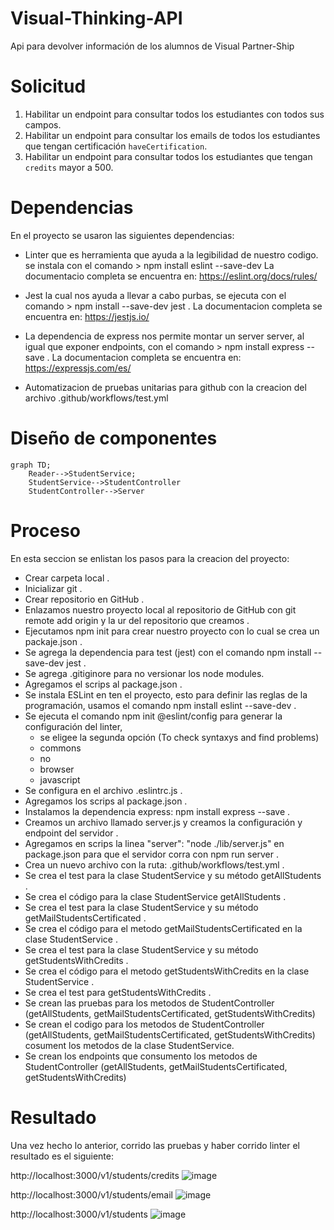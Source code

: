 # Visual-Thinking-API
Api para devolver información de los alumnos de Visual Partner-Ship

# Solicitud
1. Habilitar un endpoint para consultar todos los estudiantes con todos sus campos.
2. Habilitar un endpoint para consultar los emails de todos los estudiantes que tengan certificación `haveCertification`.
3. Habilitar un endpoint para consultar todos los estudiantes que tengan `credits` mayor a 500.

# Dependencias
En el proyecto se usaron las siguientes dependencias:
  - Linter que es herramienta que ayuda a la legibilidad de nuestro codigo. se instala con el comando > npm install eslint --save-dev 
      La documentacio completa se encuentra en: https://eslint.org/docs/rules/
      
  - Jest la cual nos ayuda a llevar a cabo purbas, se ejecuta con el comando > npm install --save-dev jest .
    La documentacion completa se encuentra en: https://jestjs.io/
    
  - La dependencia de express nos permite montar un server server, al igual que exponer endpoints, con el comando > npm install express --save .
    La documentacion completa se encuentra en: https://expressjs.com/es/
    
  - Automatizacion de pruebas unitarias para github con la creacion del archivo .github/workflows/test.yml

# Diseño de componentes
```mermaid
graph TD;
    Reader-->StudentService;
    StudentService-->StudentController
    StudentController-->Server
```

# Proceso
En esta seccion se enlistan los pasos para la creacion del proyecto:

- Crear carpeta local .
- Inicializar git .
- Crear repositorio en GitHub .
- Enlazamos nuestro proyecto local al  repositorio de GitHub con git remote add origin y la ur del repositorio que creamos .
- Ejecutamos npm init para crear nuestro proyecto con lo cual se crea un packaje.json .
- Se agrega la dependencia para test (jest) con el comando npm install --save-dev jest .
- Se agrega .gitiginore para no versionar los node modules.
- Agregamos el scrips al package.json .
- Se instala ESLint en ten el proyecto, esto para definir las reglas de la programación, usamos el comando npm install eslint --save-dev .
- Se ejecuta el comando npm init @eslint/config para generar la configuración del linter,
    - se eligee la segunda opción (To check syntaxys and find problems)
    - commons
    - no
    - browser
    - javascript
- Se configura en el archivo .eslintrc.js .
- Agregamos los scrips al package.json .
- Instalamos la dependencia express: npm install express --save .
- Creamos un archivo llamado server.js y creamos la  configuración y endpoint del servidor .
- Agregamos en scrips la linea "server": "node ./lib/server.js" en package.json para que el servidor corra con npm run server .
- Crea un nuevo archivo con la ruta: .github/workflows/test.yml .
- Se crea el test para la clase StudentService y su método getAllStudents .
- Se crea el código para la clase StudentService getAllStudents .
- Se crea el test para la clase StudentService y su método getMailStudentsCertificated .
- Se crea el código para el metodo getMailStudentsCertificated en la clase StudentService .
- Se crea el test para la clase StudentService y su método getStudentsWithCredits .
- Se crea el código para el metodo getStudentsWithCredits en la clase StudentService .
- Se crea el test para getStudentsWithCredits .
- Se crean las pruebas para los metodos de StudentController (getAllStudents, getMailStudentsCertificated, getStudentsWithCredits)
- Se crean el codigo para los metodos de StudentController (getAllStudents, getMailStudentsCertificated, getStudentsWithCredits) cosument los metodos de la clase StudentService.
- Se crean los endpoints que consumento los metodos de StudentController (getAllStudents, getMailStudentsCertificated, getStudentsWithCredits)

# Resultado
Una vez hecho lo anterior, corrido las pruebas y haber corrido linter el resultado es el siguiente:

http://localhost:3000/v1/students/credits
![image](https://user-images.githubusercontent.com/99153503/166177684-a7efcc06-ec1a-47d0-a21a-37f3110768d8.png)

http://localhost:3000/v1/students/email
![image](https://user-images.githubusercontent.com/99153503/166177815-280e2947-f812-47a2-a951-2f46a47c1333.png)

http://localhost:3000/v1/students
![image](https://user-images.githubusercontent.com/99153503/166177854-d3bb7a0c-64e6-4c14-a527-761ed0d4f4a8.png)
